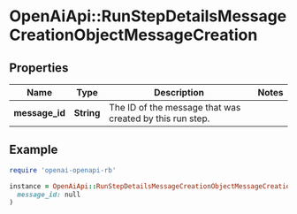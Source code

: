 # OpenAiApi::RunStepDetailsMessageCreationObjectMessageCreation

## Properties

| Name | Type | Description | Notes |
| ---- | ---- | ----------- | ----- |
| **message_id** | **String** | The ID of the message that was created by this run step. |  |

## Example

```ruby
require 'openai-openapi-rb'

instance = OpenAiApi::RunStepDetailsMessageCreationObjectMessageCreation.new(
  message_id: null
)
```

